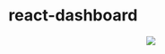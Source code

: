 # react-dashboard

<p align="center" >&nbsp;<img align="center" src="https://user-images.githubusercontent.com/64256552/171829493-4c77574d-ceb5-43ed-a1e7-711b8c8eaf33.gif" /></p>
